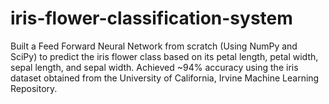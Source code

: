 # iris-flower-classification-system
Built a Feed Forward Neural Network from scratch (Using NumPy and SciPy) to predict the iris flower class based on its petal length, petal width, sepal length, and sepal width. Achieved ~94% accuracy using the iris dataset obtained from the University of California, Irvine Machine Learning Repository.
